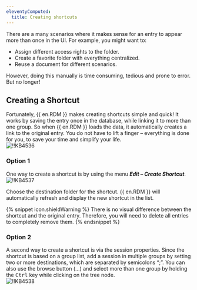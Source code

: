 ```yaml
---
eleventyComputed:
  title: Creating shortcuts
---
```

There are a many scenarios where it makes sense for an entry to appear more than once in the UI. For example, you might want to:  

* Assign different access rights to the folder.
* Create a favorite folder with everything centralized.
* Reuse a document for different scenarios.

However, doing this manually is time consuming, tedious and prone to error. But no longer!

## Creating a Shortcut

Fortunately, {{ en.RDM }} makes creating shortcuts simple and quick! It works by saving the entry once in the database, while linking it to more than one group. So when {{ en.RDM }} loads the data, it automatically creates a link to the original entry. You do not have to lift a finger – everything is done for you, to save your time and simplify your life.  
![!!KB4536](https://webdevolutions.azureedge.net/docs/en/kb/KB4536.png)

### Option 1

One way to create a shortcut is by using the menu ***Edit – Create Shortcut***.  
![!!KB4537](https://webdevolutions.azureedge.net/docs/en/kb/KB4537.png)  

Choose the destination folder for the shortcut. {{ en.RDM }} will automatically refresh and display the new shortcut in the list.

{% snippet icon.shieldWarning %}
There is no visual difference between the shortcut and the original entry. Therefore, you will need to delete all entries to completely remove them.
{% endsnippet %}

### Option 2

A second way to create a shortcut is via the session properties. Since the shortcut is based on a group list, add a session in multiple groups by setting two or more destinations, which are separated by semicolons “;”. You can also use the browse button (…) and select more than one group by holding the <kbd>Ctrl</kbd> key while clicking on the tree node.  
![!!KB4538](https://webdevolutions.azureedge.net/docs/en/kb/KB4538.png)

